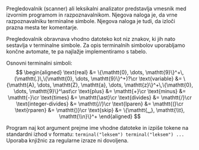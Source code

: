 Pregledovalnik (scanner) ali leksikalni analizator predstavlja vmesnik med izvornim programom in razpoznavalnikom. Njegova naloga je, da vrne razpoznavalniku terminalne simbole. Njegova naloga je tudi, da izloči prazna mesta ter komentarje.

Pregledovalnik obravnava vhodno datoteko kot niz znakov, ki jih nato sestavlja v terminalne simbole. Za opis terminalnih simbolov uporabljamo končne avtomate, te pa najlažje implementiramo s tabelo.

Osnovni terminalni simboli:
$$
\begin{aligned}
    \text{real} &= \{\mathtt{0}, \dots, \mathtt{9}\}^+\,(\mathtt{.}\,\{\mathtt{0}, \dots, \mathtt{9}\}^+)?\cr
    \text{variable} &= \{\mathtt{A}, \dots, \mathtt{Z}, \mathtt{a}, \dots, \mathtt{z}\}^+\,\{\mathtt{0}, \dots, \mathtt{9}\}^\ast\cr
    \text{plus} &= \mathtt{+}\cr
    \text{minus} &= \mathtt{-}\cr
    \text{times} &= \mathtt{\ast}\cr
    \text{divides} &= \mathtt{/}\cr
    \text{integer-divides} &= \mathtt{//}\cr
    \text{lparen} &= \mathtt{(}\cr
    \text{rparen} &= \mathtt{)}\cr
    \text{skip} &= \{\mathtt{␣}, \mathtt{\\t}, \mathtt{\\n}\}^+
\end{aligned}
$$

Program naj kot argument prejme ime vhodne datoteke in izpiše tokene na standardni izhod v formatu: `terminal("leksem") terminal("leksem") ...`
Uporaba knjižnic za regularne izraze ni dovoljena.


